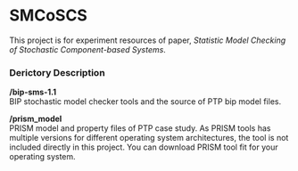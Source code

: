 # SMCoSCS

This project is for experiment resources of paper,  *Statistic Model Checking of Stochastic Component-based Systems*.

### Derictory Description

**/bip-sms-1.1** <br>
BIP stochastic model checker tools and the source of PTP bip model files.


**/prism_model** <br>
PRISM model and property files of PTP case study. As PRISM tools has multiple versions for different operating system architectures, the tool is not included directly in this project. You can download PRISM tool fit for your operating system.

